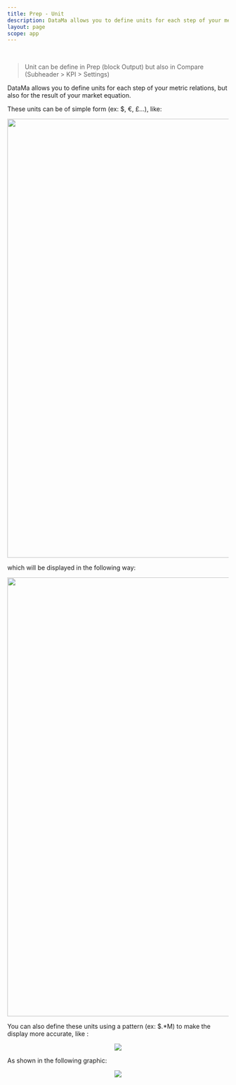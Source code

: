 ```yaml
---
title: Prep - Unit
description: DataMa allows you to define units for each step of your metric relations, but also for the result of your market equation. 
layout: page
scope: app
---
```


<br>

> Unit can be define in Prep (block Output) but also in Compare (Subheader > KPI > Settings)

DataMa allows you to define units for each step of your metric relations, but also for the result of your market equation. 

These units can be of simple form (ex: $, €, £...), like:

<center><img src="{{site.url}}/{{site.baseurl}}/core_app/new/prep/interface/images/prep_unit1.jpg" style="width:1000px;"/></center>



 which will be displayed in the following way: 

<center><img src="{{site.url}}/{{site.baseurl}}/core_app/new/prep/interface/images/prep_unit2.jpg" style="width:1000px;"/></center>



You can also define these units using a pattern (ex: $.*M) to make the display more accurate, like :

<center><img src="{{site.url}}/{{site.baseurl}}/core_app/new/prep/interface/images/prep_unit3.jpg"/></center>


As shown in the following graphic:

<center><img src="{{site.url}}/{{site.baseurl}}/core_app/new/prep/interface/images/prep_unit4.jpg"/></center>

